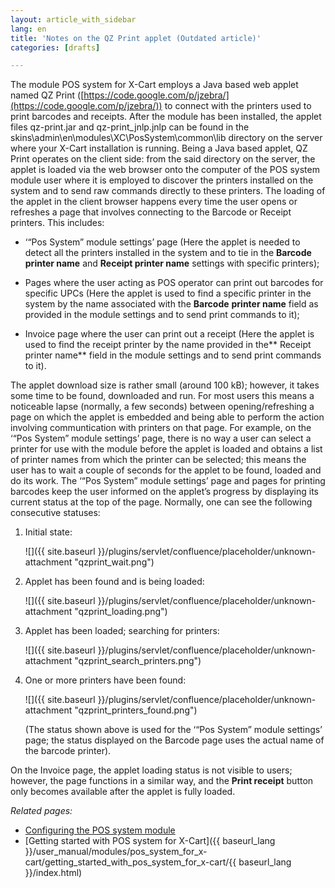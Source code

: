 ```yaml
---
layout: article_with_sidebar
lang: en
title: 'Notes on the QZ Print applet (Outdated article)'
categories: [drafts]

---
```




The module POS system for X-Cart employs a Java based web applet named QZ Print ([https://code.google.com/p/jzebra/](https://code.google.com/p/jzebra/)) to connect with the printers used to print barcodes and receipts. After the module has been installed, the applet files qz-print.jar and qz-print_jnlp.jnlp can be found in the skins\admin\en\modules\XC\PosSystem\common\lib directory on the server where your X-Cart installation is running. Being a Java based applet, QZ Print operates on the client side: from the said directory on the server, the applet is loaded via the web browser onto the computer of the POS system module user where it is employed to discover the printers installed on the system and to send raw commands directly to these printers. The loading of the applet in the client browser happens every time the user opens or refreshes a page that involves connecting to the Barcode or Receipt printers. This includes:

*   ‘“Pos System” module settings’ page (Here the applet is needed to detect all the printers installed in the system and to tie in the **Barcode printer name** and **Receipt printer name** settings with specific printers);

*   Pages where the user acting as POS operator can print out barcodes for specific UPCs (Here the applet is used to find a specific printer in the system by the name associated with the **Barcode** **printer name** field as provided in the module settings and to send print commands to it);

*   Invoice page where the user can print out a receipt (Here the applet is used to find the receipt printer by the name provided in the** Receipt printer name** field in the module settings and to send print commands to it).

The applet download size is rather small (around 100 kB); however, it takes some time to be found, downloaded and run. For most users this means a noticeable lapse (normally, a few seconds) between opening/refreshing a page on which the applet is embedded and being able to perform the action involving communtication with printers on that page. For example, on the ‘“Pos System” module settings’ page, there is no way a user can select a printer for use with the module before the applet is loaded and obtains a list of printer names from which the printer can be selected; this means the user has to wait a couple of seconds for the applet to be found, loaded and do its work. The ‘“Pos System” module settings’ page and pages for printing barcodes keep the user informed on the applet’s progress by displaying its current status at the top of the page. Normally, one can see the following consecutive statuses:

1.  Initial state:

    ![]({{ site.baseurl }}/plugins/servlet/confluence/placeholder/unknown-attachment "qzprint_wait.png")

2.  Applet has been found and is being loaded:

    ![]({{ site.baseurl }}/plugins/servlet/confluence/placeholder/unknown-attachment "qzprint_loading.png")

3.  Applet has been loaded; searching for printers:

    ![]({{ site.baseurl }}/plugins/servlet/confluence/placeholder/unknown-attachment "qzprint_search_printers.png")

4.  One or more printers have been found:

    ![]({{ site.baseurl }}/plugins/servlet/confluence/placeholder/unknown-attachment "qzprint_printers_found.png")

    (The status shown above is used for the ‘“Pos System” module settings’ page; the status displayed on the Barcode page uses the actual name of the barcode printer).

On the Invoice page, the applet loading status is not visible to users; however, the page functions in a similar way, and the **Print receipt** button only becomes available after the applet is fully loaded.

_Related pages:_

*   [Configuring the POS system module](/pages/createpage.action?spaceKey=XDD&title=Configuring+the+POS+system+module&linkCreation=true&fromPageId=7504386)
*   [Getting started with POS system for X-Cart]({{ baseurl_lang }}/user_manual/modules/pos_system_for_x-cart/getting_started_with_pos_system_for_x-cart/{{ baseurl_lang }}/index.html)